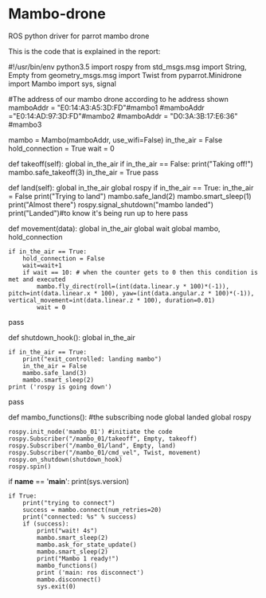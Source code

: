# Mambo-drone
ROS python driver for parrot mambo drone 

This is the code that is explained in the report:

#!/usr/bin/env python3.5
import rospy
from std_msgs.msg import String, Empty
from geometry_msgs.msg import Twist
from pyparrot.Minidrone import Mambo
import sys, signal

#The address of our mambo drone according to he address shown
mamboAddr = "E0:14:A3:A5:3D:FD"#mambo1
#mamboAddr ="E0:14:AD:97:3D:FD"#mambo2
#mamboAddr = "D0:3A:3B:17:E6:36" #mambo3

mambo = Mambo(mamboAddr, use_wifi=False)
in_the_air = False 
hold_connection = True
wait = 0

def takeoff(self): 
    global in_the_air 
    if in_the_air == False:
        print("Taking off!")
        mambo.safe_takeoff(3)
        in_the_air = True 
    pass

def land(self):
    global in_the_air
    global rospy
    if in_the_air == True:
        in_the_air = False
        print("Trying to land")
        mambo.safe_land(2)
        mambo.smart_sleep(1)
        print("Almost there") 
        rospy.signal_shutdown("mambo landed")
        print("Landed")#to know it's being run up to here
    pass

def movement(data):
    global in_the_air
    global wait
    global mambo, hold_connection

    if in_the_air == True: 
        hold_connection = False
        wait=wait+1 
        if wait == 10: # when the counter gets to 0 then this condition is met and executed
            mambo.fly_direct(roll=(int(data.linear.y * 100)*(-1)), pitch=int(data.linear.x * 100), yaw=(int(data.angular.z * 100)*(-1)), vertical_movement=int(data.linear.z * 100), duration=0.01)
            wait = 0 
pass

def shutdown_hook():
    global in_the_air

    if in_the_air == True:
        print("exit_controlled: landing mambo")
        in_the_air = False
        mambo.safe_land(3)
        mambo.smart_sleep(2)
    print ('rospy is going down')
pass

def mambo_functions(): #the subscribing node
    global landed
    global rospy

    rospy.init_node('mambo_01') #initiate the code
    rospy.Subscriber("/mambo_01/takeoff", Empty, takeoff) 
    rospy.Subscriber("/mambo_01/land", Empty, land)
    rospy.Subscriber("/mambo_01/cmd_vel", Twist, movement)
    rospy.on_shutdown(shutdown_hook) 
    rospy.spin() 


if __name__ == '__main__':
    print(sys.version) 

    if True:
        print("trying to connect")
        success = mambo.connect(num_retries=20) 
        print("connected: %s" % success)
        if (success):
            print("wait! 4s")
            mambo.smart_sleep(2)
            mambo.ask_for_state_update()
            mambo.smart_sleep(2)
            print("Mambo 1 ready!")
            mambo_functions()
            print ('main: ros disconnect')
            mambo.disconnect()
            sys.exit(0)
